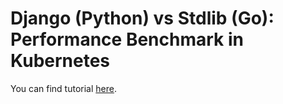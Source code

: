 # Django (Python) vs Stdlib (Go): Performance Benchmark in Kubernetes

You can find tutorial [here](https://youtu.be/caNsPpRuBcw).
